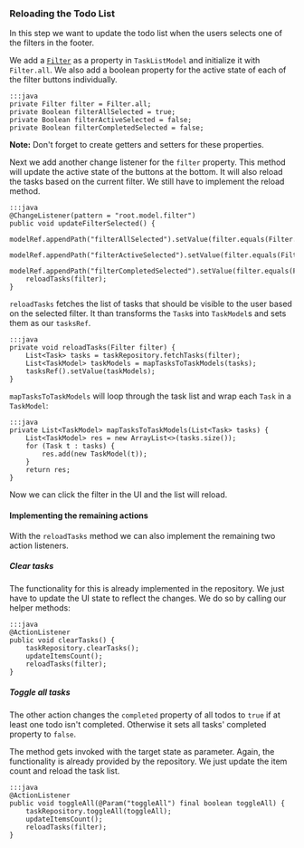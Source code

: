 ### Reloading the Todo List

In this step we want to update the todo list when the users selects one of the filters in the footer.

We add a [`Filter`][1] as a property in `TaskListModel` and initialize it with `Filter.all`.
We also add a boolean property for the active state of each of the filter buttons individually.

    :::java
    private Filter filter = Filter.all;
    private Boolean filterAllSelected = true;
    private Boolean filterActiveSelected = false;
    private Boolean filterCompletedSelected = false;

<div class="alert alert-info">
    <strong>Note:</strong>
    Don't forget to create getters and setters for these properties.
</div>


Next we add another change listener for the `filter` property.
This method will update the active state of the buttons at the bottom.
It will also reload the tasks based on the current filter.
We still have to implement the reload method.

    :::java
    @ChangeListener(pattern = "root.model.filter")
    public void updateFilterSelected() {
        modelRef.appendPath("filterAllSelected").setValue(filter.equals(Filter.all));
        modelRef.appendPath("filterActiveSelected").setValue(filter.equals(Filter.active));
        modelRef.appendPath("filterCompletedSelected").setValue(filter.equals(Filter.completed));
        reloadTasks(filter);
    }

`reloadTasks` fetches the list of tasks that should be visible to the user based on the selected filter.
It than transforms the `Task`s into `TaskModel`s and sets them as our `tasksRef`.

    :::java
    private void reloadTasks(Filter filter) {
        List<Task> tasks = taskRepository.fetchTasks(filter);
        List<TaskModel> taskModels = mapTasksToTaskModels(tasks);
        tasksRef().setValue(taskModels);
    }

`mapTasksToTaskModels` will loop through the task list and wrap each `Task` in a `TaskModel`:

    :::java
    private List<TaskModel> mapTasksToTaskModels(List<Task> tasks) {
        List<TaskModel> res = new ArrayList<>(tasks.size());
        for (Task t : tasks) {
            res.add(new TaskModel(t));
        }
        return res;
    }

Now we can click the filter in the UI and the list will reload.

#### Implementing the remaining actions

With the `reloadTasks` method we can also implement the remaining two action listeners.

##### Clear tasks

The functionality for this is already implemented in the repository.
We just have to update the UI state to reflect the changes.
We do so by calling our helper methods:

    :::java
    @ActionListener
    public void clearTasks() {
        taskRepository.clearTasks();
        updateItemsCount();
        reloadTasks(filter);
    }

##### Toggle all tasks

The other action changes the `completed` property of all todos to `true` if at least one todo isn't completed.
Otherwise it sets all tasks' completed property to `false`.

The method gets invoked with the target state as parameter.
Again, the functionality is already provided by the repository. 
We just update the item count and reload the task list.

    :::java
    @ActionListener
    public void toggleAll(@Param("toggleAll") final boolean toggleAll) {
        taskRepository.toggleAll(toggleAll);
        updateItemsCount();
        reloadTasks(filter);
    }

[1]: https://github.com/ankor-io/ankor-todo-tutorial/blob/server-step-7/todo-application/src/main/java/io/ankor/tutorial/model/Filter.java
